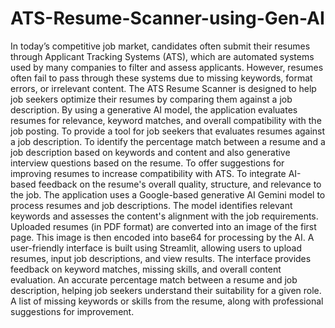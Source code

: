 # ATS-Resume-Scanner-using-Gen-AI
In today’s competitive job market, candidates often submit their resumes through Applicant 
Tracking Systems (ATS), which are automated systems used by many companies to filter and 
assess applicants. However, resumes often fail to pass through these systems due to missing 
keywords, format errors, or irrelevant content. The ATS Resume Scanner is designed to help 
job seekers optimize their resumes by comparing them against a job description. By using a 
generative AI model, the application evaluates resumes for relevance, keyword matches, and 
overall compatibility with the job posting. To provide a tool for job seekers that evaluates 
resumes against a job description. To identify the percentage match between a resume and a 
job description based on keywords and content and also generative interview questions based 
on the resume. To offer suggestions for improving resumes to increase compatibility with 
ATS. To integrate AI-based feedback on the resume's overall quality, structure, and 
relevance to the job. 
The application uses a Google-based generative AI Gemini model to process resumes and job 
descriptions. The model identifies relevant keywords and assesses the content's alignment with 
the job requirements. Uploaded resumes (in PDF format) are converted into an image of the 
first page. This image is then encoded into base64 for processing by the AI. A user-friendly 
interface is built using Streamlit, allowing users to upload resumes, input job descriptions, and 
view results. The interface provides feedback on keyword matches, missing skills, and overall 
content evaluation. 
An accurate percentage match between a resume and job description, helping job seekers 
understand their suitability for a given role. A list of missing keywords or skills from the 
resume, along with professional suggestions for improvement.
